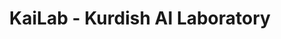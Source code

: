---
title: "KaiLab - Kurdish AI Laboratory"
description: "KaiLab is the pioneering research initiative at the forefront of Kurdish language technology development. Our interdisciplinary team combines expertise in artificial intelligence, computational linguistics, and Kurdish language studies to create comprehensive digital solutions for the Kurdish language ecosystem."
website: "https://kailab.org"
location: "Kurdistan Region, Iraq"
established: "2020"
type: "Research Laboratory"
focus: ["Artificial Intelligence", "Natural Language Processing", "Kurdish Language Technology", "Digital Humanities"]
paperIds: ["paper-1", "paper-2", "paper-3", "paper-4", "paper-5", "paper-6", "paper-7", "paper-8", "paper-9"]
projectIds: ["asr", "ocr", "translation", "tts", "terminology-standardization", "summarization", "corpus-creation", "dictionary", "spell-checker"]
memberIds: ["john-doe", "fatima-hassan", "ahmad-kurdish", "karim-mohammad", "mohammad-ali", "sara-ahmed", "zainab-hussein"]
datasetIds: ["dataset-1", "dataset-2", "dataset-3", "dataset-4", "dataset-5", "dataset-6"]
draft: false
--- 